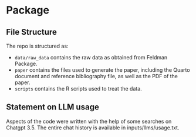 # Package



## File Structure

The repo is structured as:

-   `data/raw_data` contains the raw data as obtained from Feldman Package.
-   `paper` contains the files used to generate the paper, including the Quarto document and reference bibliography file, as well as the PDF of the paper. 
-   `scripts` contains the R scripts used to treat the data.


## Statement on LLM usage

Aspects of the code were written with the help of some searches on Chatgpt 3.5. The entire chat history is available in inputs/llms/usage.txt.
